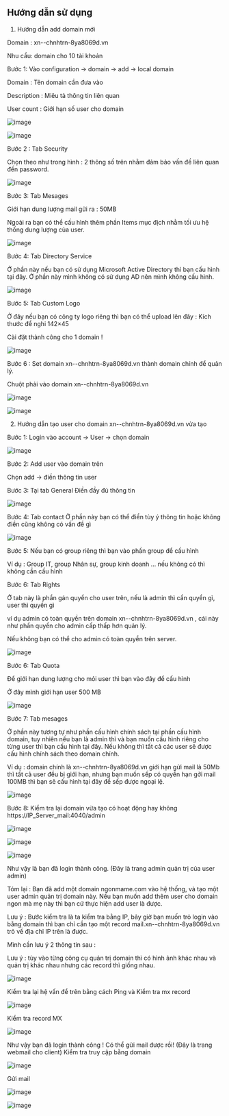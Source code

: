 ## Hướng dẫn sử dụng 

1. Hướng dẫn add domain mới

Domain : xn--chnhtrn-8ya8069d.vn

Nhu cầu: domain cho 10 tài khoản

Bước 1: Vào configuration -> domain -> add -> local domain

Domain : Tên domain cần đưa vào

Description : Miêu tả  thông tin liên quan

User count : Giới hạn số user cho domain

![image](https://user-images.githubusercontent.com/97047640/175846928-0d89aa09-b13d-40b7-8dd8-29e9f1c22075.png)

![image](https://user-images.githubusercontent.com/97047640/175848711-db60af2d-8272-4474-8141-a1698e3f2c50.png)

Bước 2 : Tab Security

Chọn theo như trong hình : 2 thông số trên nhằm đảm bảo vấn đề liên quan đến password.

![image](https://user-images.githubusercontent.com/97047640/175848766-068dad17-1706-41ce-ac37-bdf8be768019.png)

Bước 3: Tab Mesages

Giới hạn dung lượng mail gửi ra : 50MB

Ngoài ra bạn có thể cấu hình thêm phần Items mục địch nhằm tối ưu hệ thống dung lượng của user.

![image](https://user-images.githubusercontent.com/97047640/175849447-5ee61525-6a15-4b80-846f-cd5f5dbefb8d.png)

Bước 4: Tab Directory Service

Ở phần này nếu bạn có sử dụng Microsoft Active Directory thì bạn cấu hình tại đây. Ở phần này mình không có sử dụng AD nên mình không cấu hình.

![image](https://user-images.githubusercontent.com/97047640/175849528-7788b838-3afd-4d81-8178-0c023d33383a.png)

Bước 5: Tab Custom Logo

Ở đây nếu bạn có công ty logo riêng thì bạn có thể upload lên đây : Kích thước đề nghi 142×45

Cài đặt thành công cho 1 domain !

![image](https://user-images.githubusercontent.com/97047640/175849606-6c940ddf-f340-44d5-a88d-5ebca727e46e.png)

Bước 6 : Set domain xn--chnhtrn-8ya8069d.vn thành domain chính để quản lý.

Chuột phải vào domain xn--chnhtrn-8ya8069d.vn

![image](https://user-images.githubusercontent.com/97047640/175850484-8b3f8c24-a441-4970-81b3-0bf5b52bb2de.png)

![image](https://user-images.githubusercontent.com/97047640/175850509-13f63d48-d6d0-44b2-977b-7df30c9262f6.png)

2. Hướng dẫn tạo user cho domain xn--chnhtrn-8ya8069d.vn vừa tạo

Bước 1: Login vào account -> User -> chọn domain

![image](https://user-images.githubusercontent.com/97047640/175851362-7117a040-12e1-4b97-8676-2c2ac8ad77e6.png)

Bước 2: Add user vào domain trên

Chọn add -> điền thông tin user

Bước 3: Tại tab General Điền đầy đủ thông tin

![image](https://user-images.githubusercontent.com/97047640/175851552-969598e2-f3d7-4cab-9ef8-ecb10ad5f8a7.png)

Bước 4: Tab contact
Ở phần này bạn có thể điền tùy ý thông tin hoặc không điền cũng không có vấn đề gì

![image](https://user-images.githubusercontent.com/97047640/175851871-a18c7473-56e5-41ac-9e73-3521b6324820.png)

Bước 5: Nếu bạn có group riêng thì bạn vào phần group để cấu hình

Ví dụ : Group IT, group Nhân sự, group kinh doanh … nếu không có thì không cần cấu hình

Bước 6: Tab Rights

Ở tab này là phần gán quyền cho user trên, nếu là admin thì cần quyền gì, user thì quyền gì

ví dụ admin có toàn quyền trên domain xn--chnhtrn-8ya8069d.vn , cái này như phần quyền cho admin cấp thấp hơn quản lý.

Nếu không bạn có thể cho admin có toàn quyền trên server.

![image](https://user-images.githubusercontent.com/97047640/175851980-a4c40e24-e9f2-4a76-aff3-2759ee85d7f9.png)

Bước 6: Tab Quota

Để giới hạn dung lượng cho mỏi user thì bạn vào đây để cấu hình

Ở đây mình giới hạn user 500 MB

![image](https://user-images.githubusercontent.com/97047640/175852034-5986082b-45a4-4782-86f4-f0a1dc3407c1.png)

Bước 7: Tab mesages

Ở phần này tương tự như phần cấu hình chính sách tại phần cấu hình domain, tuy nhiên nếu bạn là admin thì và bạn muốn cấu hình riêng cho từng user thì bạn cấu hình tại đây. Nếu không thì tất cả các user sẽ được cấu hình chính sách theo domain chính.

Ví dụ : domain chính là xn--chnhtrn-8ya8069d.vn giới hạn gửi mail là 50Mb thì tất cả user đều bị giới hạn, nhưng bạn muốn sếp có quyền hạn gởi mail 100MB thì bạn sẽ cấu hình tại đây để sếp được ngoại lệ.

![image](https://user-images.githubusercontent.com/97047640/175852138-c8794d97-1fab-4ebd-b17f-fc7834d4662e.png)

Bước 8: Kiểm tra lại domain vừa tạo có hoạt động hay không
https://IP_Server_mail:4040/admin

![image](https://user-images.githubusercontent.com/97047640/175852242-6032d0c7-bdd5-496c-9ec5-190f2b5d966b.png)

![image](https://user-images.githubusercontent.com/97047640/175852298-0fd15448-c5d6-4f04-ba74-14082ff0a925.png)

![image](https://user-images.githubusercontent.com/97047640/175852342-3fc6ffc2-8402-4827-bdc9-1553b74b59a9.png)

Như vậy là bạn đã login thành công. (Đây là trang admin quản trị của user admin)

Tóm lại : Bạn đã add một domain ngonmame.com vào hệ thống, và tạo một user admin quản trị domain này. Nếu bạn muốn add thêm user cho domain ngon mà mẹ này thì bạn cứ thực hiện add user là được.

Lưu ý : Bước kiểm tra là ta kiểm tra bằng IP, bây giờ bạn muốn trỏ login vào bằng domain thì bạn chỉ cần tạo một record mail.xn--chnhtrn-8ya8069d.vn trỏ về địa chỉ IP trên là được.

Mình cần lưu ý 2 thông tin sau :

Lưu ý : tùy vào từng công cụ quản trị domain thì có hình ảnh khác nhau và quản trị khác nhau nhưng các record thì giống nhau.

![image](https://user-images.githubusercontent.com/97047640/175852500-0f06196b-f766-48e2-b524-f42bfe2dba9b.png)

Kiểm tra lại hệ vấn đề trên bằng cách Ping và Kiểm tra mx record

![image](https://user-images.githubusercontent.com/97047640/175852651-5eedbc88-932d-45d9-8185-0646fdad7ef5.png)

Kiểm tra record MX

![image](https://user-images.githubusercontent.com/97047640/175852951-6fe4791b-42dc-47e5-8a6c-eaa0ff77046c.png)

Như vậy bạn đã login thành công ! Có thể gửi mail được rồi! (Đây là trang webmail cho client)
Kiểm tra truy cập bằng domain

![image](https://user-images.githubusercontent.com/97047640/175853000-5e924c79-e234-4be1-a74f-afa76fb93bf5.png)

Gửi mail

![image](https://user-images.githubusercontent.com/97047640/175861348-7fd8033c-d6d6-440a-b2a1-306f17050efc.png)

![image](https://user-images.githubusercontent.com/97047640/175861485-4ec717e9-f943-46a5-a385-4f38dd606654.png)
